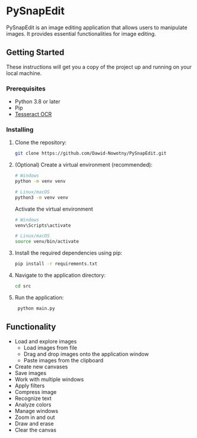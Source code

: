 # PySnapEdit
PySnapEdit is an image editing application that allows users to manipulate images. It provides essential functionalities for image editing.

## Getting Started
These instructions will get you a copy of the project up and running on your local machine.

### Prerequisites
- Python 3.8 or later
- Pip
- [Tesseract OCR](https://github.com/tesseract-ocr/tesseract)

### Installing
1. Clone the repository:
    ```bash
    git clone https://github.com/Dawid-Nowotny/PySnapEdit.git
    ```
    
2. (Optional) Create a virtual environment (recommended):
    ```bash
    # Windows
    python -m venv venv

    # Linux/macOS
    python3 -m venv venv
    ```

    Activate the virtual environment
    ```bash
    # Windows
    venv\Scripts\activate
    
    # Linux/macOS
    source venv/bin/activate
    ```
    
3. Install the required dependencies using pip:
    ```bash
    pip install -r requirements.txt
    ```

4. Navigate to the application directory:
    ```bash
    cd src
    ```

5. Run the application:
   ```bash
    python main.py
   ```

## Functionality
- Load and explore images
  - Load images from file
  - Drag and drop images onto the application window
  - Paste images from the clipboard 
- Create new canvases
- Save images
- Work with multiple windows
- Apply filters
- Compress image
- Recognize text
- Analyze colors
- Manage windows
- Zoom in and out
- Draw and erase
- Clear the canvas
